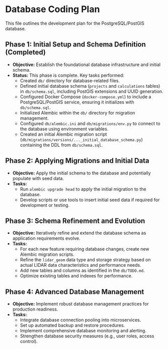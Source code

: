 # Database Coding Plan

This file outlines the development plan for the PostgreSQL/PostGIS database.

## Phase 1: Initial Setup and Schema Definition (Completed)

*   **Objective:** Establish the foundational database infrastructure and initial schema.
*   **Status:** This phase is complete. Key tasks performed:
    *   Created `db/` directory for database-related files.
    *   Defined initial database schema (`projects` and `calculations` tables) in `db/schema.sql`, including PostGIS extensions and UUID generation.
    *   Configured Docker Compose (`docker-compose.yml`) to include a PostgreSQL/PostGIS service, ensuring it initializes with `db/schema.sql`.
    *   Initialized Alembic within the `db/` directory for migration management.
    *   Configured `db/alembic.ini` and `db/migrations/env.py` to connect to the database using environment variables.
    *   Created an initial Alembic migration script (`db/migrations/versions/..._initial_database_schema.py`) containing the DDL from `db/schema.sql`.

## Phase 2: Applying Migrations and Initial Data

*   **Objective:** Apply the initial schema to the database and potentially populate with seed data.
*   **Tasks:**
    *   Run `alembic upgrade head` to apply the initial migration to the database.
    *   Develop scripts or use tools to insert initial seed data if required for development or testing.

## Phase 3: Schema Refinement and Evolution

*   **Objective:** Iteratively refine and extend the database schema as application requirements evolve.
*   **Tasks:**
    *   For each new feature requiring database changes, create new Alembic migration scripts.
    *   Refine the `lidar_geom` data type and storage strategy based on actual LIDAR data characteristics and performance needs.
    *   Add new tables and columns as identified in the `db/TODO.md`.
    *   Optimize existing tables and indexes for performance.

## Phase 4: Advanced Database Management

*   **Objective:** Implement robust database management practices for production readiness.
*   **Tasks:**
    *   Integrate database connection pooling into microservices.
    *   Set up automated backup and restore procedures.
    *   Implement comprehensive database monitoring and alerting.
    *   Strengthen database security measures (e.g., user roles, access control).
